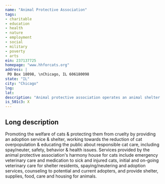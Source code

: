 ```yaml
---
name: "Animal Protective Association"
tags:
- charitable
- education
- health
- nature
- employment
- social
- military
- poverty
- arts
ein: 237137725
homepage: "www.hhforcats.org"
address: |
 PO Box 18098, \nChicago, IL 606180098
state: "IL"
city: "Chicago"
lng: 
lat: 
description: "Animal protective association operates an animal shelter and adoption center for cats. "
is_501c3: X
---
```


## Long description

Promoting the welfare of cats & protecting them from cruelty by providing an adoption service & shelter, working towards the reduction of cat overpopulation & educating the public about responsible cat care, including spay/neuter, safety, behavior & health issues. Services provided by the animal protective association's harmony house for cats include emergency veterinary care and medication to sick and injured cats, initial and on-going veterinary care for shelter residents, spaying/neutering and adoption services, counseling to potential and current adopters, and provide shelter, supplies, food, care and housing for animals. 
